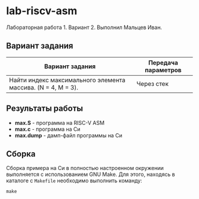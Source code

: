 # lab-riscv-asm

Лабораторная работа 1. Вариант 2. Выполнил Мальцев Иван.

## Вариант задания

Вариант задания | Передача параметров
--------------- | -------------
Найти индекс максимального элемента массива. (N = 4, M = 3). | Через стек

## Результаты работы

* **max.S** - программа на RISC-V ASM
* **max.c** - программа на Си
* **max.dump** - дамп-файл программы на Си

## Сборка
Сборка примера на Си в полностью настроенном окружении выполняется с использованием GNU Make. Для этого, находясь в каталоге с `Makefile` необходимо выполнить команду:
```
make
```
